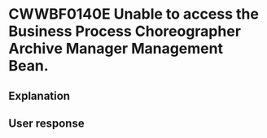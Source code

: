# CWWBF0140E Unable to access the Business Process Choreographer Archive Manager Management Bean.

## Explanation

## User response